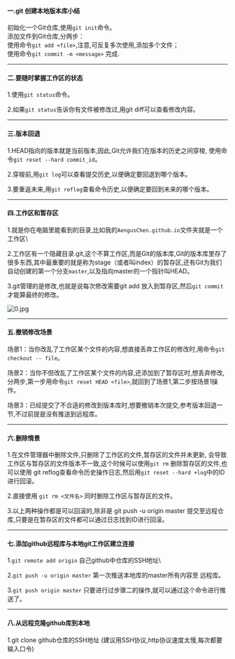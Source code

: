 #### 一.git 创建本地版本库小结
初始化一个Git仓库,使用`git init`命令。\
添加文件到Git仓库,分两步：\
使用命令`git add <file>`,注意,可反复多次使用,添加多个文件；\
使用命令`git commit -m <message>` 完成.	
***

#### 二.要随时掌握工作区的状态

1.使用`git status`命令。

2.如果`git status`告诉你有文件被修改过,用git diff可以查看修改内容。
***

#### 三.版本回退

1.HEAD指向的版本就是当前版本,因此,Git允许我们在版本的历史之间穿梭,
使用命令`git reset --hard commit_id`。

2.穿梭前,用`git log`可以查看提交历史,以便确定要回退到哪个版本。

3.要重返未来,用`git reflog`查看命令历史,以便确定要回到未来的哪个版本。

***

#### 四.工作区和暂存区

1.就是你在电脑里能看到的目录,比如我的`AengusChen.github.io`文件夹就是一个工作区\

2.工作区有一个隐藏目录.git,这个不算工作区,而是Git的版本库,Git的版本库里存了很多东西,其中最重要的就是称为stage（或者叫index）的暂存区,还有Git为我们自动创建的第一个分支`master`,以及指向master的一个指针叫HEAD。

3.git管理的是修改,也就是说每次修改需要git add <file> 放入到暂存区,然后`git commit`才能算最终的修改。


![0.jpg](https://i.loli.net/2020/03/11/gZGwzKQbujBacJM.jpg)
***

#### 五.撤销修改场景

场景1：当你改乱了工作区某个文件的内容,想直接丢弃工作区的修改时,用命令`git checkout -- file`。

场景2：当你不但改乱了工作区某个文件的内容,还添加到了暂存区时,想丢弃修改,分两步,第一步用命令`git reset HEAD <file>`,就回到了场景1,第二步按场景1操作。

场景3：已经提交了不合适的修改到版本库时,想要撤销本次提交,参考版本回退一节,不过前提是没有推送到远程库。
***

#### 六.删除情景

1.在文件管理器中删除文件,只删除了工作区的文件,暂存区的文件并未更新,
会导致工作区与暂存区的文件版本不一致,这个时候可以使用`git rm` 删除暂存区的文件,也可以使用 git reflog查看命令历史操作日志,然后用`git reset --hard +log`中的ID进行回滚。

2.直接使用 `git rm <文件名>` 同时删除工作区与暂存区的文件。


3.以上两种操作都是可以回滚的,除非是 git push -u origin master 提交至远程仓库,只要是在暂存区的文件都可以通过日志找到ID进行回滚。
***

#### 七.添加github远程库与本地git工作区建立连接

1.`git remote add origin` 自己github中仓库的SSH地址\

2.`git push -u origin master` 第一次推送本地库的master所有内容至
远程库。

3.`git push origin master` 只要进行过步骤二的操作,就可以通过这个命令进行推送了。
***

#### 八.从远程克隆github库到本地

1.git clone github仓库的SSH地址 (建议用SSH协议,http协议速度太慢,每次都要输入口令)